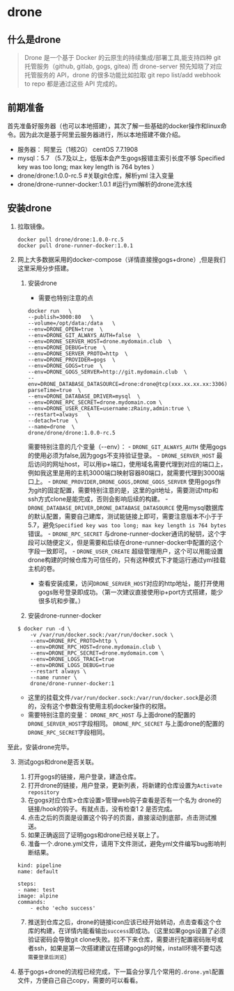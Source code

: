 # drone
## 什么是drone
> Drone 是一个基于 Docker 的云原生的持续集成/部署工具,能支持四种 git 托管服务（github, gitlab, gogs, gitea) 而 drone-server 预先知晓了对应托管服务的 API，drone 的很多功能比如拉取 git repo list/add webhook to repo 都是通过这些 API 完成的。

## 前期准备
首先准备好服务器（也可以本地搭建），其次了解一些基础的docker操作和linux命令。因为此次是基于阿里云服务器进行，所以本地搭建不做介绍。

- 服务器： 阿里云（1核2G） centOS 7.7.1908
- mysql：5.7 （5.7及以上，低版本会产生gogs报错主索引长度不够 Specified key was too long; max key length is 764 bytes  ）
- drone/drone:1.0.0-rc.5  #关联git仓库，解析yml 注入变量
- drone/drone-runner-docker:1.0.1 #运行yml解析的drone流水线

## 安装drone
1. 拉取镜像。
    ```
    docker pull drone/drone:1.0.0-rc.5
    docker pull drone-runner-docker:1.0.1
    ```
2. 网上大多数据采用的docker-compose（详情直接搜gogs+drone）,但是我们这里采用分步搭建。
    1. 安装drone
        - 需要也特别注意的点
        ```
        docker run   \
        --publish=3000:80   \
        --volume=/opt/data:/data   \
        --env=DRONE_OPEN=true  \
        --env=DRONE_GIT_ALWAYS_AUTH=false  \
        --env=DRONE_SERVER_HOST=drone.mydomain.club  \
        --env=DRONE_DEBUG=true  \
        --env=DRONE_SERVER_PROTO=http  \
        --env=DRONE_PROVIDER=gogs  \
        --env=DRONE_GOGS=true  \
        --env=DRONE_GOGS_SERVER=http://git.mydomain.club  \
        --env=DRONE_DATABASE_DATASOURCE=drone:drone@tcp(xxx.xx.xx.xx:3306)/drone?parseTime=true  \
        --env=DRONE_DATABASE_DRIVER=mysql  \
        --env=DRONE_RPC_SECRET=drone.mydomain.com \
        --env=DRONE_USER_CREATE=username:zRainy,admin:true \
        --restart=always   \
        --detach=true  \
        --name=drone  \ 
        drone/drone/drone:1.0.0-rc.5
        ```
        需要特别注意的几个变量（--env）：
            - `DRONE_GIT_ALWAYS_AUTH`   使用gogs的使用必须为false,因为gogs不支持验证登录。
            - `DRONE_SERVER_HOST` 最后访问的网址host，可以用ip+端口，使用域名需要代理到对应的端口上，例如我这里是用的主机3000端口映射容器80端口，就需要代理到3000端口上。
            - `DRONE_PROVIDER,DRONE_GOGS,DRONE_GOGS_SERVER` 使用gogs作为git的固定配置，需要特别注意的是，这里的git地址，需要测试http和ssh方式clone是能完成，否则会影响后续的构建。
            - `DRONE_DATABASE_DRIVER,DRONE_DATABASE_DATASOURCE` 使用mysql数据库的默认配置，需要自己建库，测试能链接上即可，需要注意版本不小于于5.7，避免`Specified key was too long; max key length is 764 bytes `错误。
            - `DRONE_RPC_SECRET` 与drone-runner-docker通讯的秘钥，这个字段可以随便定义，但是需要和后续在drone-runner-docker中配置的这个字段一致即可。
            - `DRONE_USER_CREATE` 超级管理用户，这个可以用能设置drone构建的时候仓库为可信任的，只有这种模式下才能运行通过yml挂载主机的卷。
        
        - 查看安装成果，访问`DRONE_SERVER_HOST`对应的http地址，能打开使用gogs账号登录即成功。（第一次建议直接使用ip+port方式搭建，能少很多坑和步骤。）
    
    2. 安装drone-runner-docker
    ```
    $ docker run -d \
        -v /var/run/docker.sock:/var/run/docker.sock \
        --env=DRONE_RPC_PROTO=http \
        --env=DRONE_RPC_HOST=drone.mydomain.club \
        --env=DRONE_RPC_SECRET=drone.mydomain.com \
        --env=DRONE_LOGS_TRACE=true
        --env=DRONE_LOGS_DEBUG=true
        --restart always \
        --name runner \
        drone/drone-runner-docker:1
    ```
    - 这里的挂载文件`/var/run/docker.sock:/var/run/docker.sock`是必须的，没有这个参数没有使用主机docker操作的权限。
    - 需要特别注意的变量：
        `DRONE_RPC_HOST` 与上面drone的配置的`DRONE_SERVER_HOST`字段相同。
        `DRONE_RPC_SECRET` 与上面drone的配置的`DRONE_RPC_SECRET`字段相同。


至此，安装drone完毕。

3. 测试gogs和drone是否关联。
    1. 打开gogs的链接，用户登录，建造仓库。
    2. 打开drone的链接，用户登录，更新列表，将新建的仓库设置为`Activate repository`
    3. 在gogs对应仓库>仓库设置>管理web钩子查看是否有一个名为 drone的链接/hook的钩子。有就点击，没有检查1 2 是否完成。
    4. 点击之后的页面是设置这个钩子的页面，直接滚动到底部，点击测试推送。
    5. 如果正确返回了证明gogs和drone已经关联上了。
    6. 准备一个.drone.yml文件，请用下文件测试，避免yml文件编写bug影响判断结果。
    ```
    kind: pipeline
    name: default
    
    steps:
    - name: test
    image: alpine
    commands:
        - echo 'echo success'  
    ```
    7. 推送到仓库之后，drone的链接icon应该已经开始转动，点击查看这个仓库的构建，在详情内能看输出`success`即成功。（这里如果gogs设置了必须验证密码会导致git clone失败。拉不下来仓库，需要进行配置密码账号或者ssh，如果是第一次搭建建议在搭建gogs的时候，install环境不要勾选 `需要登录后浏览`）
    
4. 基于gogs+drone的流程已经完成，下一篇会分享几个常用的`.drone.yml`配置文件，方便自己自己copy，需要的可以看看。
    
   





 






